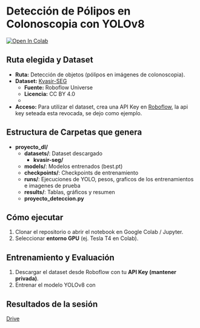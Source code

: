 # Detección de Pólipos en Colonoscopia con YOLOv8

[![Open In Colab](https://colab.research.google.com/assets/colab-badge.svg)](https://colab.research.google.com/github/Luis24M/DL_Proyecto_MoralesLuis_Deteccion/blob/main/Deteccion_polipos.ipynb)

## Ruta elegida y Dataset
- **Ruta:** Detección de objetos (pólipos en imágenes de colonoscopia).
- **Dataset:** [Kvasir-SEG](https://universe.roboflow.com/lettuce-test/kvasir-seg-d0wwf)  
  - **Fuente:** Roboflow Universe  
  - **Licencia:** CC BY 4.0
  - 
- **Acceso:** Para utilizar el dataset, crea una API Key en [Roboflow](https://roboflow.com), la api key seteada esta revocada, se dejo como ejemplo.

## Estructura de Carpetas que genera
- **proyecto_dl/**
    - **datasets/**: Dataset descargado
        - **kvasir-seg/**
    - **models/**: Modelos entrenados (best.pt)
    - **checkpoints/**: Checkpoints de entrenamiento
    - **runs/**: Ejecuciones de YOLO, pesos, graficos de los entrenamientos e imagenes de prueba
    - **results/**: Tablas, gráficos y resumen
    - **proyecto_deteccion.py**

## Cómo ejecutar
1. Clonar el repositorio o abrir el notebook en Google Colab / Jupyter.  
2. Seleccionar **entorno GPU** (ej. Tesla T4 en Colab).  

## Entrenamiento y Evaluación
1. Descargar el dataset desde Roboflow con tu **API Key (mantener privada)**.  
2. Entrenar el modelo YOLOv8 con

## Resultados de la sesión
[Drive](https://drive.google.com/file/d/1cdAOIls0vLnhI_KK4iQ6zp1qaJ4hx6IV/view?usp=sharing)
